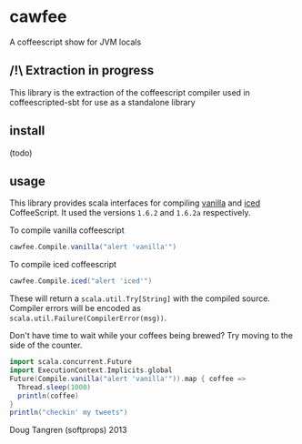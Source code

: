 # cawfee

A coffeescript show for JVM locals

## /!\ Extraction in progress

This library is the extraction of the coffeescript compiler used
in coffeescripted-sbt for use as a standalone library

## install

(todo)

## usage

This library provides scala interfaces for compiling [vanilla][vanilla] and [iced][iced] CoffeeScript.
It used the versions `1.6.2` and `1.6.2a` respectively. 

To compile vanilla coffeescript

```scala
cawfee.Compile.vanilla("alert 'vanilla'")
```

To compile iced coffeescript

```scala
cawfee.Compile.iced("alert 'iced'")
```

These will return a `scala.util.Try[String]` with the compiled source. Compiler errors will be encoded
as `scala.util.Failure(CompilerError(msg))`.


Don't have time to wait while your coffees being brewed? Try moving to the side of the counter.

```scala
import scala.concurrent.Future
import ExecutionContext.Implicits.global
Future(Compile.vanilla("alert 'vanilla'")).map { coffee =>
  Thread.sleep(1000)
  println(coffee)
}
println("checkin' my tweets")
```


Doug Tangren (softprops) 2013

[vanilla]: http://coffeescript.org/
[iced]: http://maxtaco.github.io/coffee-script/
